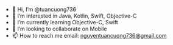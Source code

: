 - 👋 Hi, I’m @tuancuong736
- 👀 I’m interested in Java, Kotlin, Swift, Objective-C
- 🌱 I’m currently learning Objective-C, Swift
- 💞️ I’m looking to collaborate on Mobile
- 📫 How to reach me email: nguyentuancuong736@gmail.com

<!---
tuancuong736/tuancuong736 is a ✨ special ✨ repository because its `README.md` (this file) appears on your GitHub profile.
You can click the Preview link to take a look at your changes.
--->
